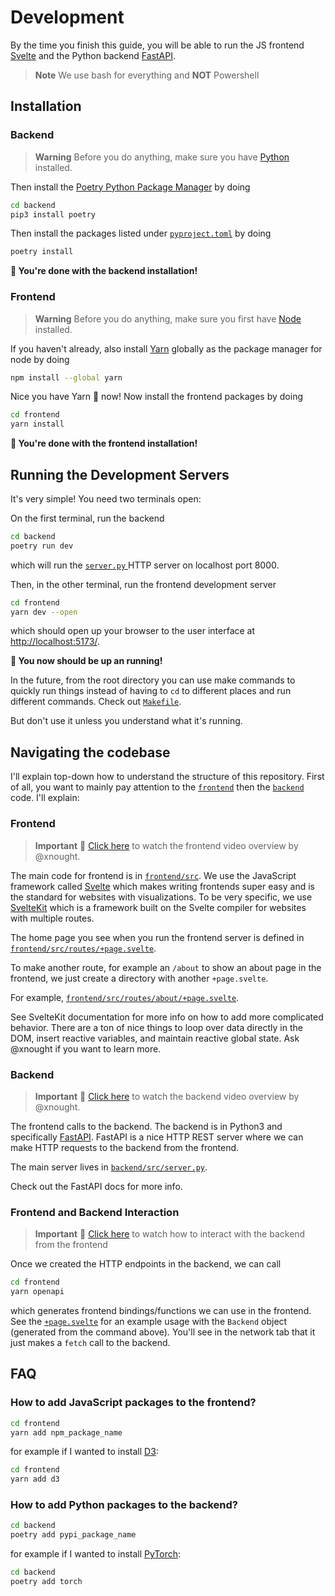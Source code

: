 # Development

By the time you finish this guide, you will be able to run the JS frontend [Svelte](https://kit.svelte.dev/) and the Python backend [FastAPI](https://fastapi.tiangolo.com/).

> **Note**
> We use bash for everything and **NOT** Powershell

## Installation

### Backend

> **Warning**
> Before you do anything, make sure you have [Python](https://www.python.org/downloads/) installed.

Then install the [Poetry Python Package Manager](https://python-poetry.org/) by doing 

```bash
cd backend
pip3 install poetry
```

Then install the packages listed under [`pyproject.toml`](./backend/pyproject.toml) by doing 

```bash
poetry install
```

**🥳 You're done with the backend installation!**

### Frontend

> **Warning**
> Before you do anything, make sure you first have [Node](https://nodejs.org/en/download) installed.

If you haven't already, also install [Yarn](https://classic.yarnpkg.com/lang/en/docs/install/#mac-stable) globally as the package manager for node by doing 

```bash
npm install --global yarn
```

Nice you have Yarn 🧶 now! Now install the frontend packages by doing

```bash
cd frontend
yarn install
```

**🥳 You're done with the frontend installation!**

## Running the Development Servers 

It's very simple! You need two terminals open:

On the first terminal, run the backend

```bash
cd backend
poetry run dev
```

which will run the [ `server.py` ](./backend/src/server.py) HTTP server on localhost port 8000.

Then, in the other terminal, run the frontend development server

```bash
cd frontend
yarn dev --open
```

which should open up your browser to the user interface at [http://localhost:5173/](http://localhost:5173/).

**🥳 You now should be up an running!**

In the future, from the root directory you can use make commands to quickly run things instead of having to `cd` to different places and run different commands. Check out [`Makefile`](./Makefile). 

But don't use it unless you understand what it's running.

## Navigating the codebase

I'll explain top-down how to understand the structure of this repository. First of all, you want to mainly pay attention to the [`frontend`](./frontend/) then the [`backend`](./backend/) code. I'll explain:

### Frontend

> **Important**
> 🎥 [Click here](https://drive.google.com/file/d/1KD3Hgbul0_7cIZiCaQZ1U4meCBthcrfS/view?usp=drive_link) to watch the frontend video overview by @xnought.


The main code for frontend is in [`frontend/src`](./frontend/src). We use the JavaScript framework called [Svelte](https://svelte.dev/) which makes writing frontends super easy and is the standard for websites with visualizations. To be very specific, we use [SvelteKit](https://kit.svelte.dev/) which is a framework built on the Svelte compiler for websites with multiple routes.

The home page you see when you run the frontend server is defined in [`frontend/src/routes/+page.svelte`](./frontend/src/routes/+page.svelte).

To make another route, for example an `/about` to show an about page in the frontend, we just create a directory with another `+page.svelte`.


For example, [`frontend/src/routes/about/+page.svelte`](./frontend/src/routes/about/+page.svelte).

See SvelteKit documentation for more info on how to add more complicated behavior. There are a ton of nice things to loop over data directly in the DOM, insert reactive variables, and maintain reactive global state. Ask @xnought if you want to learn more.

### Backend

> **Important**
> 🎥 [Click here](https://drive.google.com/file/d/1mmZqsALCY4UhcT592GR0Q1PMtZPogXkq/view?usp=drive_link) to watch the backend video overview by @xnought.

The frontend calls to the backend. The backend is in Python3 and specifically [FastAPI](https://fastapi.tiangolo.com/). FastAPI is a nice HTTP REST server where we can make HTTP requests to the backend from the frontend.

The main server lives in [`backend/src/server.py`](./backend/src/server.py).

Check out the FastAPI docs for more info.

### Frontend and Backend Interaction

> **Important**
> 🎥 [Click here](https://drive.google.com/file/d/1micYztZj8q5oufOhVctzPvsE9U1NgnyS/view?usp=drive_link) to watch how to interact with the backend from the frontend

Once we created the HTTP endpoints in the backend, we can call 
```bash
cd frontend
yarn openapi
```

which generates frontend bindings/functions we can use in the frontend. See the [`+page.svelte`](./frontend/src/routes/page.svelte) for an example usage with the `Backend` object (generated from the command above). You'll see in the network tab that it just makes a `fetch` call to the backend.

## FAQ

### How to add JavaScript packages to the frontend?

```bash
cd frontend
yarn add npm_package_name
```

for example if I wanted to install [D3](https://www.npmjs.com/package/d3):

```bash
cd frontend
yarn add d3
```

### How to add Python packages to the backend?

```bash
cd backend
poetry add pypi_package_name
```

for example if I wanted to install [PyTorch](https://pypi.org/project/torch/):

```bash
cd backend
poetry add torch
```
